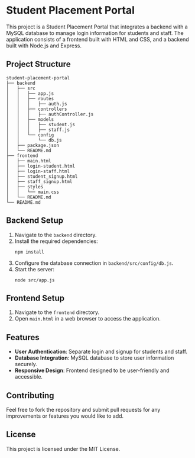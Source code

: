 # Student Placement Portal

This project is a Student Placement Portal that integrates a backend with a MySQL database to manage login information for students and staff. The application consists of a frontend built with HTML and CSS, and a backend built with Node.js and Express.

## Project Structure

```
student-placement-portal
├── backend
│   ├── src
│   │   ├── app.js
│   │   ├── routes
│   │   │   ├── auth.js
│   │   ├── controllers
│   │   │   ├── authController.js
│   │   ├── models
│   │   │   ├── student.js
│   │   │   ├── staff.js
│   │   └── config
│   │       └── db.js
│   ├── package.json
│   └── README.md
├── frontend
│   ├── main.html
│   ├── login-student.html
│   ├── login-staff.html
│   ├── student_signup.html
│   ├── staff_signup.html
│   ├── styles
│   │   └── main.css
│   └── README.md
└── README.md
```

## Backend Setup

1. Navigate to the `backend` directory.
2. Install the required dependencies:
   ```
   npm install
   ```
3. Configure the database connection in `backend/src/config/db.js`.
4. Start the server:
   ```
   node src/app.js
   ```

## Frontend Setup

1. Navigate to the `frontend` directory.
2. Open `main.html` in a web browser to access the application.

## Features

- **User Authentication**: Separate login and signup for students and staff.
- **Database Integration**: MySQL database to store user information securely.
- **Responsive Design**: Frontend designed to be user-friendly and accessible.

## Contributing

Feel free to fork the repository and submit pull requests for any improvements or features you would like to add.

## License

This project is licensed under the MIT License.
